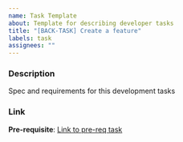 ```yaml
---
name: Task Template
about: Template for describing developer tasks
title: "[BACK-TASK] Create a feature"
labels: task
assignees: ""
---
```


### Description

Spec and requirements for this development tasks

### Link

**Pre-requisite**: [Link to pre-req task](https://github.com/xERN-shareANDcommunity/Backend)
